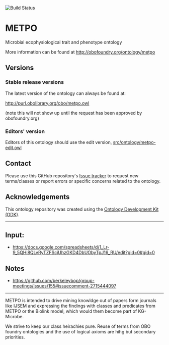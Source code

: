 
![Build Status](https://github.com/berkeleybop/metpo/actions/workflows/qc.yml/badge.svg)
# METPO

Microbial ecophysiological trait and phenotype ontology

More information can be found at http://obofoundry.org/ontology/metpo

## Versions

### Stable release versions

The latest version of the ontology can always be found at:

http://purl.obolibrary.org/obo/metpo.owl

(note this will not show up until the request has been approved by obofoundry.org)

### Editors' version

Editors of this ontology should use the edit version, [src/ontology/metpo-edit.owl](src/ontology/metpo-edit.owl)

## Contact

Please use this GitHub repository's [Issue tracker](https://github.com/berkeleybop/metpo/issues) to request new terms/classes or report errors or specific concerns related to the ontology.

## Acknowledgements

This ontology repository was created using the [Ontology Development Kit (ODK)](https://github.com/INCATools/ontology-development-kit).

----

## Input:
- https://docs.google.com/spreadsheets/d/1_Lr-9_5QHi8QLvRyTZFSciUhzGKD4DbUObyTpJ16_RU/edit?gid=0#gid=0

## Notes
- https://github.com/berkeleybop/group-meetings/issues/155#issuecomment-2715444097

----

METPO is intended to drive mining knowldge out of papers form journals like IJSEM 
and expressing the findings with classes and predicates from METPO or the Biolink model, 
which would them become part of KG-Microbe.

We strive to keep our class heirachies pure. Reuse of terms from OBO foundry ontologies
and the use of logical axioms are hihg but secondary priorities. 

